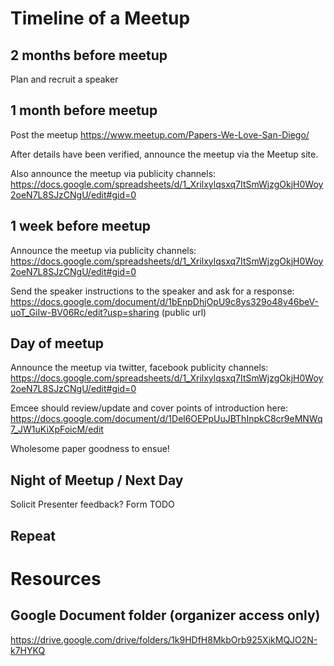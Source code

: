 # Timeline of a Meetup

## 2 months before meetup
Plan and recruit a speaker

## 1 month before meetup
Post the meetup <https://www.meetup.com/Papers-We-Love-San-Diego/>

After details have been verified, announce the meetup via the Meetup site.

Also announce the meetup via publicity channels:  
<https://docs.google.com/spreadsheets/d/1_Xrilxylqsxq7ItSmWjzgOkjH0Woy2oeN7L8SJzCNgU/edit#gid=0>

## 1 week before meetup
Announce the meetup via publicity channels:  
<https://docs.google.com/spreadsheets/d/1_Xrilxylqsxq7ItSmWjzgOkjH0Woy2oeN7L8SJzCNgU/edit#gid=0>

Send the speaker instructions to the speaker and ask for a response:  
<https://docs.google.com/document/d/1bEnpDhjOpU9c8ys329o48v46beV-uoT_GiIw-BV06Rc/edit?usp=sharing> (public url)

## Day of meetup
Announce the meetup via twitter, facebook publicity channels:  
<https://docs.google.com/spreadsheets/d/1_Xrilxylqsxq7ItSmWjzgOkjH0Woy2oeN7L8SJzCNgU/edit#gid=0>

Emcee should review/update and cover points of introduction here:
<https://docs.google.com/document/d/1Del6OEPpUuJBThInpkC8cr9eMNWq7_JW1uKiXpFoicM/edit>

Wholesome paper goodness to ensue!

## Night of Meetup / Next Day
Solicit Presenter feedback? Form TODO

## Repeat

# Resources

## Google Document folder (organizer access only)
<https://drive.google.com/drive/folders/1k9HDfH8MkbOrb925XikMQJO2N-k7HYKQ>

